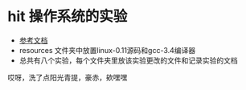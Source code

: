 # hit 操作系统的实验
* [参考文档](https://hoverwinter.gitbooks.io/hit-oslab-manual/content)
* resources 文件夹中放置linux-0.11源码和gcc-3.4编译器
* 总共有八个实验，每个文件夹里放该实验更改的文件和记录实验的文档

哎呀，洗了点阳光青提，豪赤，欸嘿嘿